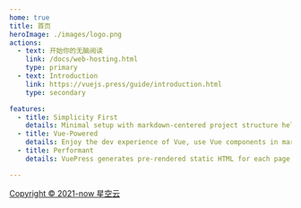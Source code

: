 ```yaml
---
home: true
title: 首页
heroImage: ./images/logo.png
actions:
  - text: 开始你的无脑阅读
    link: /docs/web-hosting.html
    type: primary
  - text: Introduction
    link: https://vuejs.press/guide/introduction.html
    type: secondary

features:
  - title: Simplicity First
    details: Minimal setup with markdown-centered project structure helps you focus on writing.
  - title: Vue-Powered
    details: Enjoy the dev experience of Vue, use Vue components in markdown, and develop custom themes with Vue.
  - title: Performant
    details: VuePress generates pre-rendered static HTML for each page, and runs as an SPA once a page is loaded.

---
```


<div class="container" data-v-e315a0ad="">
  <p class="copyright" data-v-e315a0ad="">
    <a rel="license" href="http://cloud.starvm.cn/">
      Copyright © 2021-now 星空云
    </a>
  </p>
</div>

[default-theme-home]: https://vuejs.press/reference/default-theme/frontmatter.html#home-page
